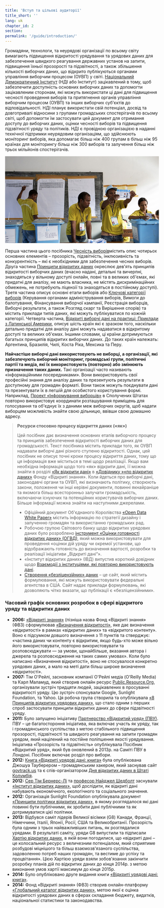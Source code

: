 ```yaml
---
title: 'Вступ та цільові аудиторії'
title_short: ''
lang: uk
chapter_id: 2
section:
permalink: '/guide/introduction/'
---
```


Громадяни, технологи, та неурядові організації по всьому світу вимагають підвищення відкритості урядування та урядових даних для забезпечення швидкого реагування державних установ на запити, підвищення їхньої прозорості та підзвітності, а також збільшення кількості виборчих даних, що відкрито публікуються органами управління виборчим процесом (ОУВП) у світі. [Національний Демократичний Інститут](http://ndi.org/) (НДІ або Інститут) зацікавлений в тому, щоб забезпечити доступність основних виборчих даних та допомогти зацікавленим сторонам, які можуть використати ці дані для підвищення чесності проведення виборів та притягнення органів управління виборчим процесом (ОУВП) та інших виборчих суб'єктів до відповідальності. НДІ планує використати свій потенціал, досвід та довготривалі відносини з групами громадських спостерігачів по всьому світі, щоб допомогти їм застосувати цей документ для отримання доступу до виборчих даних, оцінки чесності виборів та підвищення підзвітності уряду та політиків. НДІ є провідною організацією в наданні технічної підтримки неурядовим організаціям, що здійснюють моніторинг виборів, яка допомагає більш ніж 400 групам в більш ніж 95 країнах для моніторингу більш ніж 300 виборів та залучення більш ніж трьох мільйонів спостерігачів.

![Фото ОНН, Мартін Перрет](/assets/images/guide/UN-Photo-Martine-Perret-510208.jpg)

Перша частина цього посібника [Чесність виборів](/uk/guide/electoral-integrity/)містить опис чотирьох основних елементів – прозорість, підзвітність, інклюзивність та конкурентність – які є необхідними для забезпечення чесних виборів. Друга частина [Принципи відкритих даних](/uk/guide/principles/) окреслює дев'ять принципів відкритості виборчих даних (вчасно надані, детальні та вичерпні, знаходяться у вільному доступі онлайн, повні та в великих об'ємах, які придатні для аналізу, не мають власника, не містять дискримінаційних обмежень, не потребують ліцензії та знаходяться в постійному доступі). Третя частина описує основні етапи виборів або [Ключові категорії виборів](/uk/guide/key-categories/) (Керування органами адміністрування виборів, Вимоги до балотування, Фінансування виборчої кампанії, Реєстрація виборців, Виборчі результати, а також Розгляд скарг та Вирішення спорів) та містить приклади типів даних, які можуть публікуватися по кожній категорії. Четверта частина, [Відкриті виборчі дані на практиці: Приклади з Латинської Америки](/uk/guide/country-examples/), описує шість країн які є зразком того, наскільки детально придатні для аналізу дані можуть надаватися в відкритому доступі та великих об'ємах. Іншими словами, ці країни дотримуються багатьох принципів відкритих виборчих даних. До таких країн належать: Аргентина, Бразилія, Чилі, Коста Ріка, Мексика та Перу.

**Найчастіше виборчі дані використовують не виборці, а організації, які забезпечують виборчий моніторинг, громадські групи, політичні партії та медіа, які їх використовують (повторно) або змінюють призначення таких даних.** Такі організації часто називають «інформаційними посередниками». Вони використовують свої професійні знання для аналізу даних та презентують результати в доступному для громадян форматі. Вони також можуть поєднувати дані та презентувати їх в легшій для особистого користування формі. Наприклад, [Проект «Інформування виборців»](https://www.votinginfoproject.org/) в Сполучених Штатах повторно використовує координати розташування приміщень для голосування та об'єднує їх з даними меж виборчих округів, щоб надати виборцям можливість знайти свою дільницю, ввівши свою домашню адресу.

> **Ресурси стосовно процесу відкриття даних («як»)**
>
> Цей посібник дає визначення основних етапів виборчого процесу та принципів забезпечення відкритості виборчих даних для громадськості. Текст посібника містить приклади того, як ОУВП надавали виборчі дані різного ступеню відкритості. Однак, цей посібник не описує точні кроки процесу відкриття даних, тому що ця інформація вже міститься в темі щодо реалізації. Якщо вам необхідна інформація щодо того «як» відкрити дані, її можна знайти в розділі [«Як відкрити дані»](http://opendatahandbook.org/uk/how-to-open-up-data/index.html) в [«Довіднику »«по відкритих даних»](http://opendatahandbook.org/) Фонду «Відкриті знання». Коли йдеться про виборчі дані, законодавчі органи та ОУВП, які визначають політику, створюють закони, положення чи інші керівні документи, повинні якнайраніше та якомога більш всесторонньо залучати громадськість, включаючи існуючих та потенційних користувачів виборчих даних. Більше інформації можна знайти на наступними джерелами.
>
> - Офіційний документ Об'єднаного Королівства [«Open Data White Paper»](https://www.gov.uk/government/uploads/system/uploads/attachment_data/file/78946/CM8353_acc.pdf) містить інформацію по стратегії дизайну і залученню громадян та використанню громадських рад.
> - Робочою групою Світового банку щодо відкритих урядових даних було розроблено [інструмент «Оцінки готовності відкритих даних» (ОГВД)](http://toolkit.dev.zognet.net/uk/odra.html), який можна використовувати для проведення «оцінки дій уряду чи окремої установи, що відображають готовність до визначення вартості, розробки та реалізації ініціативи „Відкриті дані“».
> - «Інститут відкритих даних» (ІВД) випустив короткий довідник щодо [Взаємодії з інституціями, які повторно використовують дані](http://theodi.org/guides/engaging-reusers).
> - [Створення «безліцензійних» даних](https://theunitedstates.io/licensing/) – це сайт, який містить формулювання, які можуть використовувати федеральні агентства в США. Сайт надає приклади формулювань, які дозволяють чітко вказати, що публікації є «безліцензійними».

### Часовий графік основних розробок в сфері відкритого уряду та відкритих даних

- **2006:** [«Відкриті знання»](https://okfn.org/) (пізніша назва Фонд «Відкриті знання» (ФВЗ) сформулював [«Визначення відкритості»](http://opendefinition.org/), яке дає визначення «відкритості» в рамках «відкритих даних» та «відкритого контенту». Воно є підсумком довшого визначення з 11 пунктів та стверджує: «частина даних чи контенту є відкритим, якщо будь-хто може вільно його використовувати, повторно використовувати та розповсюджувати — за умови, щонайбільше, вказання автора і джерела та розповсюдження на таких самих умовах». Коли було написано «Визначення відкритості», воно не стосувалося конкретно урядових даних, а мало на меті дати більш широке визначення «відкритості».
- **2007:** Тім О'Рейлі, засновник компанії О'Рейлі медіа (O'Reilly Media) та Карл Маламуд, який створив онлайн ресурс [Public.Resource.Org](http://public.resource.org), організували зустріч тридцяти людей, зацікавлених в просуванні відкритості уряду. Цю зустріч спонсували Google, Sunlight Foundation, та Yahoo. Ця робоча група створила та опублікувала [«8 Принципів відкритих урядових даних»](https://public.resource.org/8_principles.html), що стало одним з перших спроб застосувати принципи відкритих даних до сфери підзвітності уряду.
- **2011:** Було запущено ініціативу [Партнерство «Відкритий уряд» (ПВУ)](http://www.opengovpartnership.org/). ПВУ – це багатостороння ініціатива, яка включає участь як уряду, так і громадянського суспільства з метою стабільного підвищення прозорості, підзвітності та швидкого реагування на запити громадян урядом, який націлений на постійне поліпшення якості урядування. Ініціатива «Прозорість та підзвітність» опублікувала Посібник «Відкритий уряд», який був оновлений в 2013р. на Саміті ПВУ в Лондоні. Посібник включає розділ про вибори.
- **2012:** [Книга «Відкриті урядові дані: книга»](https://opengovdata.io/) була опублікована Джошуа Тауберером – громадянським хакером, який заснував сайт [govtrack.us](https://www.govtrack.us/) та є спів-організатором [Дня відкритих даних в Штаті Колумбія](http://dc.opendataday.org/).
- **2012:** [Сер Тім Бернерс-Лі](http://www.w3.org/People/Berners-Lee/) та [професор Найджел Шедболт](http://users.ecs.soton.ac.uk/nrs/) заснували [«Інститут відкритих даних»](http://opendatainstitute.org/), щоб дослідити, як відкриті дані набувають економічного, екологічного та соціального значення.
- **2012:** Організація Sunlight Foundation опублікувала документ [«Принципи політики відкритих даних»](http://sunlightfoundation.com/opendataguidelines/), в якому розглядалося які дані повинні бути публічними, як зробити дані публічними та як дотримуватися цієї політики.
- **2013:** Відбувся саміт лідерів Великої вісімки (G8) Канади, Франції, Німеччини, Італії, Японії, Росії, США та Великобританії. Прозорість була одним з трьох найважливіших питань, як розглядалися урядами. В результаті саміту, уряди G8 випустили та підписали [Хартію відкритих даних](https://www.gov.uk/government/publications/open-data-charter), в якій вони погодилися, що «відкриті дані – це колосальний ресурс з величезним потенціалом, який сприятиме розбудові міцнішого та більш взаємозв'язаного суспільства, задоволенню потреб наших громадян, та вестиме до успіху та процвітання». Цією Хартією уряди взяли зобов'язання закінчити розробку планів дій по відкритих даних до кінця 2014р. з метою виконання умов хартії максимум до кінця 2015р.
- **2014:** Було опубліковано друге видання книги [«Відкриті урядові дані: книга»](https://opengovdata.io/).
- **2014:** Фонд «Відкриті знання» (ФВЗ) створив онлайн-платформу [«Глобальний каталог відкритих даних»](http://index.okfn.org/), метою якої є оцінка відкритості урядових даних в сферах складання бюджету, видатків, національної статистики та законодавства.
